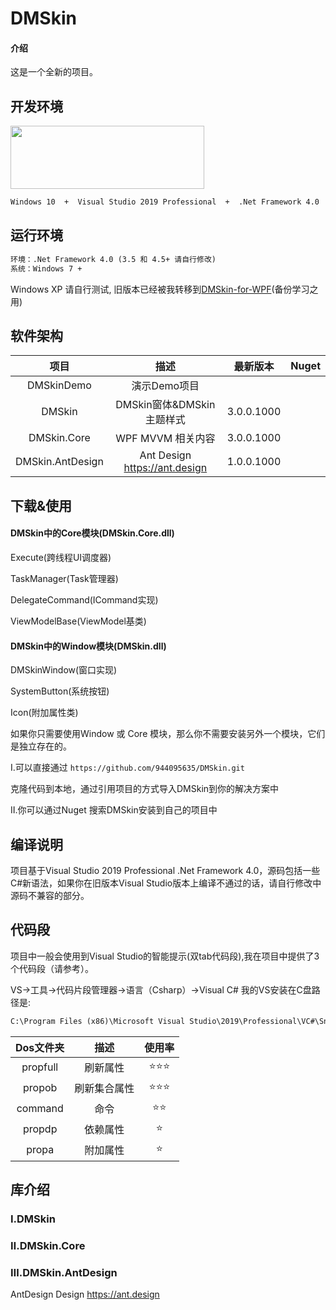 # DMSkin

#### 介绍
这是一个全新的项目。

## 开发环境

<img src="https://raw.githubusercontent.com/944095635/DMSkin/master/Docs/Image/VS.png" width="310" height="101" align="center">

````xml
Windows 10  +  Visual Studio 2019 Professional  +  .Net Framework 4.0
````

## 运行环境
````xml
环境：.Net Framework 4.0 (3.5 和 4.5+ 请自行修改)
系统：Windows 7 +
````

Windows XP 请自行测试,
旧版本已经被我转移到[DMSkin-for-WPF](https://github.com/944095635/DMSkin-for-WPF)(备份学习之用)

## 软件架构

| 项目               |   描述                         | 最新版本            | Nuget |
| :----:            |   :----:                       |   :----:       |:----:  | 
| DMSkinDemo        | 演示Demo项目                    |                |        |  
| DMSkin            | DMSkin窗体&DMSkin主题样式        | 3.0.0.1000     |        |
| DMSkin.Core       | WPF MVVM 相关内容               | 3.0.0.1000     |        |
| DMSkin.AntDesign  | Ant Design https://ant.design  | 1.0.0.1000     |        |


## 下载&使用

#### DMSkin中的Core模块(DMSkin.Core.dll)
  Execute(跨线程UI调度器)

  TaskManager(Task管理器)

  DelegateCommand(ICommand实现)

  ViewModelBase(ViewModel基类)

#### DMSkin中的Window模块(DMSkin.dll)
  DMSkinWindow(窗口实现)

  SystemButton(系统按钮)

  Icon(附加属性类)


如果你只需要使用Window 或 Core 模块，那么你不需要安装另外一个模块，它们是独立存在的。


Ⅰ.可以直接通过   `https://github.com/944095635/DMSkin.git`

克隆代码到本地，通过引用项目的方式导入DMSkin到你的解决方案中

Ⅱ.你可以通过Nuget 搜索DMSkin安装到自己的项目中


## 编译说明
项目基于Visual Studio 2019 Professional .Net Framework 4.0，源码包括一些C#新语法，如果你在旧版本Visual Studio版本上编译不通过的话，请自行修改中源码不兼容的部分。


## 代码段
项目中一般会使用到Visual Studio的智能提示(双tab代码段),我在项目中提供了3个代码段（请参考）。

VS->工具->代码片段管理器->语言（Csharp）->Visual C#
我的VS安装在C盘路径是:
````xml
C:\Program Files (x86)\Microsoft Visual Studio\2019\Professional\VC#\Snippets\2052\Visual C#
````

| Dos文件夹                | 描述   |使用率   |
| :----:              | :---:          | :---:          |
| propfull  |  刷新属性       |⭐⭐⭐|
| propob  |  刷新集合属性       |⭐⭐⭐|
| command   | 命令        |⭐⭐|
| propdp    | 依赖属性    |⭐|
| propa    | 附加属性    |⭐|


## 库介绍

### Ⅰ.DMSkin 


### Ⅱ.DMSkin.Core 


### Ⅲ.DMSkin.AntDesign 
AntDesign Design https://ant.design
